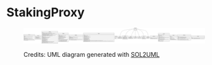 # StakingProxy

<figure><img src="../../.gitbook/assets/stakingproxy.svg" alt=""><figcaption><p>Credits: UML diagram generated with <a href="https://github.com/naddison36/sol2uml">SOL2UML</a></p></figcaption></figure>
